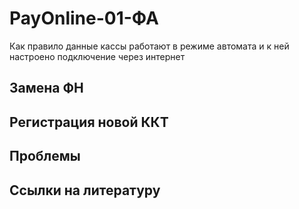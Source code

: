 # PayOnline-01-ФА
Как правило данные кассы работают в режиме автомата и к ней настроено подключение через интернет

## Замена ФН


## Регистрация новой ККТ


## Проблемы


## Ссылки на литературу